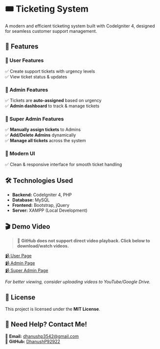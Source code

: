 # 🎟️ Ticketing System  
A modern and efficient ticketing system built with CodeIgniter 4, designed for seamless customer support management.  

## 🚀 Features  

### 🔹 User Features  
✅ Create support tickets with urgency levels  
✅ View ticket status & updates  

### 🔹 Admin Features  
✅ Tickets are **auto-assigned** based on urgency  
✅ **Admin dashboard** to track & manage tickets  

### 🔹 Super Admin Features  
✅ **Manually assign tickets** to Admins  
✅ **Add/Delete Admins** dynamically  
✅ **Manage all tickets** across the system  

### 🎨 Modern UI  
✅ Clean & responsive interface for smooth ticket handling  

## 🛠️ Technologies Used  
- **Backend:** CodeIgniter 4, PHP  
- **Database:** MySQL  
- **Frontend:** Bootstrap, jQuery  
- **Server:** XAMPP (Local Development)  

## 🎬 Demo Video  
> 📌 **GitHub does not support direct video playback. Click below to download/watch videos.**  

[📹 User Page](https://github.com/DhanushP92922/Ticketing-System/raw/main/media/1.mp4)  
[📹 Admin Page](https://github.com/DhanushP92922/Ticketing-System/raw/main/media/2.mp4)  
[📹 Super Admin Page](https://github.com/DhanushP92922/Ticketing-System/raw/main/media/3.mp4)  

*For better viewing, consider uploading videos to YouTube/Google Drive.*  

## 📄 License  
This project is licensed under the **MIT License**.  

## 📧 Need Help? Contact Me!  
📌 **Email:** dhanushp3542@gmail.com  
📌 **GitHub:** [DhanushP92922](https://github.com/DhanushP92922)  
